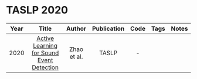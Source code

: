 # TASLP 2020

| Year |                                           Title                                           |   Author    | Publication | Code | Tags | Notes |
|:----:|:-----------------------------------------------------------------------------------------:|:-----------:|:-----------:|:----:|:----:|:-----:|
| 2020 | [Active Learning for Sound Event Detection](https://ieeexplore.ieee.org/document/9217930) | Zhao et al. |    TASLP    |  -   |      |       |
